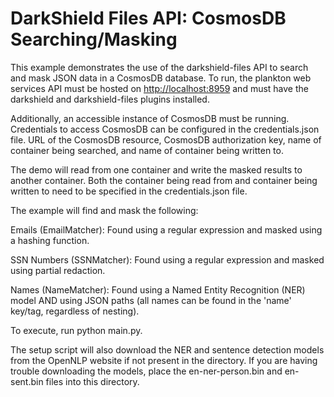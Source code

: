 # DarkShield Files API: CosmosDB Searching/Masking

This example demonstrates the use of the darkshield-files API to search and mask JSON data in a CosmosDB database. To run, the plankton web services API must be hosted on <http://localhost:8959> and must have the darkshield and darkshield-files plugins installed.

Additionally, an accessible instance of CosmosDB must be running. Credentials to access CosmosDB can be configured in the credentials.json file. URL of the CosmosDB resource, CosmosDB authorization key, name of container being searched, and name of container being written to.

The demo will read from one container and write the masked results to another container. Both the container being read from and container being written to need to be specified in the credentials.json file.

The example will find and mask the following:

Emails (EmailMatcher): Found using a regular expression and masked using a hashing function.

SSN Numbers (SSNMatcher): Found using a regular expression and masked using partial redaction.

Names (NameMatcher): Found using a Named Entity Recognition (NER) model AND using JSON paths (all names can be found in the 'name' key/tag, regardless of nesting).

To execute, run python main.py.

The setup script will also download the NER and sentence detection models from the OpenNLP website if not present in the directory. If you are having trouble downloading the models, place the en-ner-person.bin and en-sent.bin files into this directory.
